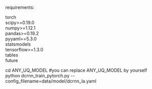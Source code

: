requirements:

torch \
scipy>=0.19.0 \
numpy>=1.12.1 \
pandas>=0.19.2 \
pyyaml==5.3.0 \
statsmodels \
tensorflow>=1.3.0 \
tables \
future 

cd ANY_UQ_MODEL  #you can replace ANY_UQ_MODEL by yourself \
python dcrnn_train_pytorch.py --config_filename=data/model/dcrnn_la.yaml

